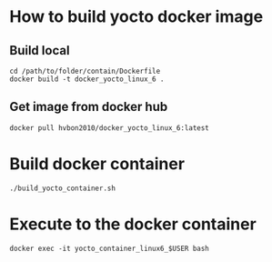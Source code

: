 # How to build yocto docker image
## Build local
```
cd /path/to/folder/contain/Dockerfile
docker build -t docker_yocto_linux_6 .
```
## Get image from docker hub
`docker pull hvbon2010/docker_yocto_linux_6:latest`

# Build docker container
`./build_yocto_container.sh`

# Execute to the docker container
`docker exec -it yocto_container_linux6_$USER bash`
